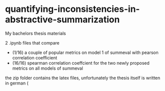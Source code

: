 # quantifying-inconsistencies-in-abstractive-summarization
My bachelors thesis materials

2 .ipynb files that compare 
  - (1/16) a couple of popular metrics on model 1 of summeval with pearson correlation coefficient
  - (16/16) spearman correlation coeffcient for the two newly proposed metrics on all models of summeval


the zip folder contains the latex files, unfortunately the thesis itself is written in german (
